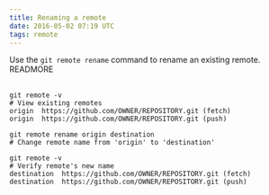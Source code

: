 ```yaml
---
title: Renaming a remote
date: 2016-05-02 07:19 UTC
tags: remote
---
```


Use the `git remote rename` command to rename an existing remote.
READMORE
<br />
<br />

```shell
git remote -v
# View existing remotes
origin  https://github.com/OWNER/REPOSITORY.git (fetch)
origin  https://github.com/OWNER/REPOSITORY.git (push)

git remote rename origin destination
# Change remote name from 'origin' to 'destination'

git remote -v
# Verify remote's new name
destination  https://github.com/OWNER/REPOSITORY.git (fetch)
destination  https://github.com/OWNER/REPOSITORY.git (push)
```

